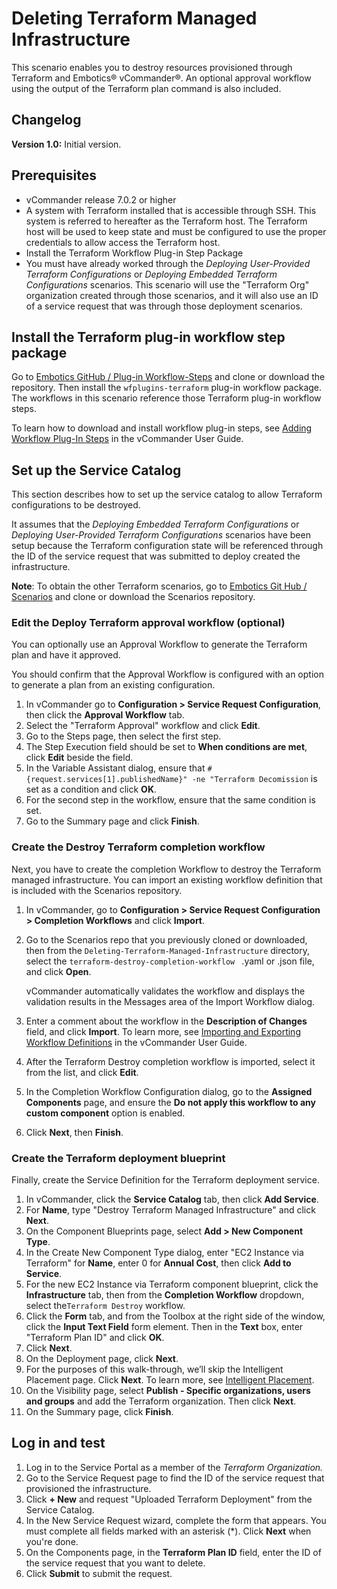 # Deleting Terraform Managed Infrastructure

This scenario enables you to destroy resources provisioned through Terraform and Embotics® vCommander®. An optional approval workflow using the output of the Terraform plan command is also included.

## Changelog

**Version 1.0:** Initial version.

## Prerequisites

- vCommander release 7.0.2 or higher
- A system with Terraform installed that is accessible through SSH. This system is referred to hereafter as the Terraform host. 
  The Terraform host will be used to keep state and must be configured to use the proper credentials to allow access the Terraform host.
- Install the Terraform Workflow Plug-in Step Package
- You must have already worked through the *Deploying User-Provided Terraform Configurations* or  *Deploying Embedded Terraform Configurations* scenarios. This scenario will use the "Terraform Org" organization created through those scenarios, and it will also use an ID of a service request that was through those deployment scenarios. 

## Install the Terraform plug-in workflow step package

Go to [Embotics GitHub / Plug-in Workflow-Steps](https://github.com/Embotics/Plug-in-Workflow-Steps) and clone or download the repository. Then install the `wfplugins-terraform` plug-in workflow package. The workflows in this scenario reference those Terraform plug-in workflow steps.

To learn how to download and install workflow plug-in steps, see [Adding Workflow Plug-In Steps](http://docs.embotics.com/vCommander/Using-Plug-In-WF-Steps.htm#Adding) in the vCommander User Guide.

## Set up the Service Catalog

This section describes how to set up the service catalog to allow Terraform configurations to be destroyed. 

It assumes that the *Deploying Embedded Terraform Configurations* or *Deploying User-Provided Terraform Configurations* scenarios have been setup because the Terraform configuration state will be referenced through the ID of the service request that was submitted to deploy created the infrastructure.

**Note**: To obtain the other Terraform scenarios, go to [Embotics Git Hub / Scenarios](https://github.com/Embotics/Scenarios) and clone or download the Scenarios repository.

### Edit the Deploy Terraform approval workflow (optional)
You can optionally use an Approval Workflow to generate the Terraform plan and have it approved. 

You should confirm that the Approval Workflow is configured with an option to generate a plan from an existing configuration.

1. In vCommander go to **Configuration > Service Request Configuration**, then click the **Approval Workflow** tab.
1. Select the "Terraform Approval" workflow and click **Edit**.
1. Go to the Steps page, then select the first step.
1. The Step Execution field should be set to **When conditions are met**, click **Edit** beside the field.
1. In the Variable Assistant dialog, ensure that `#{request.services[1].publishedName}" -ne "Terraform Decomission` is set as a condition and click **OK**.
1. For the second step in the workflow, ensure that the same condition is set.
1. Go to the Summary page and click **Finish**.


### Create the Destroy Terraform completion workflow
Next, you have to create the completion Workflow to destroy the Terraform managed infrastructure. You can import an existing workflow definition that is included with the Scenarios repository.

1. In vCommander, go to **Configuration > Service Request Configuration > Completion Workflows** and click **Import**.
1. Go to the Scenarios repo that you previously cloned or downloaded, then from the `Deleting-Terraform-Managed-Infrastructure` directory, select the `terraform-destroy-completion-workflow ` .yaml or .json file, and click **Open**.

   vCommander automatically validates the workflow and displays the validation results in the Messages area of the Import Workflow dialog.
1. Enter a comment about the workflow in the **Description of Changes** field, and click **Import**. To learn more, see [Importing and Exporting Workflow Definitions](http://docs.embotics.com/vCommander/exporting-and-importing-workflows.htm) in the vCommander User Guide.
1. After the Terraform Destroy completion workflow is imported, select it from the list, and click **Edit**.
1. In the Completion Workflow Configuration dialog, go to the **Assigned Components** page, and ensure the **Do not apply this workflow to any custom component** option is enabled. 
1. Click **Next**, then **Finish**.

### Create the Terraform deployment blueprint

Finally, create the Service Definition for the Terraform deployment service.

1. In vCommander, click the **Service Catalog** tab, then click **Add Service**.
1. For **Name**, type "Destroy Terraform Managed Infrastructure" and click **Next**.
1. On the Component Blueprints page, select **Add > New Component Type**. 
1. In the Create New Component Type dialog, enter "EC2 Instance via Terraform" for **Name**,  enter 0 for **Annual Cost**, then click **Add to Service**.
1. For the new EC2 Instance via Terraform component blueprint, click the **Infrastructure** tab, then from the **Completion Workflow** dropdown, select the`Terraform Destroy` workflow.
1. Click the **Form** tab, and from the Toolbox at the right side of the window, click the **Input Text Field** form element. Then in the **Text** box, enter "Terraform Plan ID" and click **OK**. 
1. Click **Next**.
1. On the Deployment page, click **Next**. 
1. For the purposes of this walk-through, we’ll skip the Intelligent Placement page. Click **Next**. 
   To learn more, see [Intelligent Placement](http://docs.embotics.com/vCommander/intelligent-placement.htm).
1. On the Visibility page, select **Publish - Specific organizations, users and groups** and add the Terraform organization. Then click **Next**.
1. On the Summary page, click **Finish**.

## Log in and test
1. Log in to the Service Portal as a member of the *Terraform Organization.*
1. Go to the Service Request page to find the ID of the service request that provisioned the infrastructure.
1. Click **+ New** and request "Uploaded Terraform Deployment" from the Service Catalog.
1. In the New Service Request wizard, complete the form that appears. You must complete all fields marked with an asterisk (&ast;). Click **Next** when you're done.
1. On the Components page, in the **Terraform Plan ID** field, enter the ID of the service request that you want to delete. 
1. Click **Submit** to submit the request.

